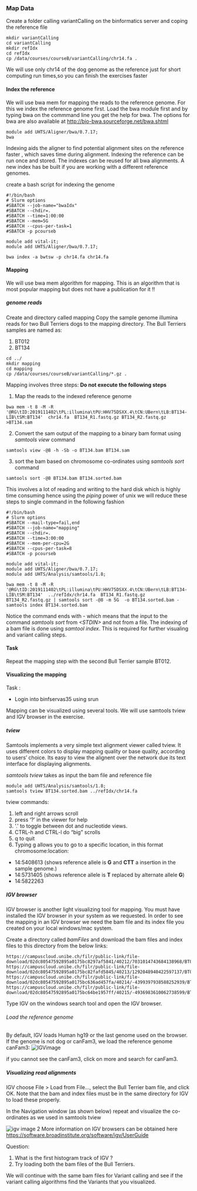 ###  Map Data 
Create a folder calling variantCalling on the binformatics server and coping the reference file 

```
mkdir variantCalling
cd variantCalling
mkdir refIdx
cd refIdx
cp /data/courses/courseB/variantCalling/chr14.fa .
```
We will use only chr14 of the dog genome as the reference just for short computing run times,so you can finish the exercises faster 

#### Index the reference 
We will use bwa mem for mapping the reads to the reference genome. For this we index the reference genome first. 
Load the bwa module first and by typing bwa on the commmand line you get the help for bwa. The options for bwa are also available at http://bio-bwa.sourceforge.net/bwa.shtml

```
module add UHTS/Aligner/bwa/0.7.17;
bwa 
```
Indexing aids the aligner to find potential alignment sites on the reference faster , which saves time during alignment. Indexing the reference can be run once and stored. The indexes can be reused for all bwa alignments. A new index  has be built if you are working with a different reference genomes. 

create a bash script for indexing the genome 

```
#!/bin/bash
# Slurm options
#SBATCH --job-name="bwaIdx"
#SBATCH --chdir=.
#SBATCH --time=1:00:00
#SBATCH --mem=5G
#SBATCH --cpus-per-task=1
#SBATCH -p pcourseb

module add vital-it;
module add UHTS/Aligner/bwa/0.7.17;

bwa index -a bwtsw -p chr14.fa chr14.fa
```

#### Mapping 

We will use bwa mem algorithm for mapping. This is an algorithm that is most popular mapping but does not have a publication for it !! 

##### genome reads 
Create and directory called mapping 
Copy the sample genome illumina reads for two  Bull Terriers dogs to the mapping directory. The Bull Terriers samples are named as: 
1. BT012 
2. BT134

```
cd ../
mkdir mapping 
cd mapping 
cp /data/courses/courseB/variantCalling/*.gz .
```

Mapping involves three steps: 
**Do not execute the following steps**
1. Map the reads to the indexed reference genome 
```
bwa mem -t 8 -M -R '@RG\tID:2019111402\tPL:illumina\tPU:HHV75DSXX.4\tCN:UBern\tLB:BT134-LIB\tSM:BT134'  chr14.fa  BT134_R1.fastq.gz BT134_R2.fastq.gz >BT134.sam
```
2. Convert the sam output of the mapping to a binary bam format using _samtools view_ command
```
samtools view -@8 -h -Sb -o BT134.bam BT134.sam 
```
3. sort the bam based on chromosome co-ordinates using _samtools sort_ command 

```
samtools sort -@8 BT134.bam BT134.sorted.bam 
```

This involves a lot of reading and writing to the hard disk which is highly time consuming hence using the _piping_ power of unix we will reduce these steps to single command in the following fashion

```
#!/bin/bash
# Slurm options
#SBATCH --mail-type=fail,end
#SBATCH --job-name="mapping"
#SBATCH --chdir=.
#SBATCH --time=3:00:00
#SBATCH --mem-per-cpu=2G
#SBATCH --cpus-per-task=8
#SBATCH -p pcourseb

module add vital-it;
module add UHTS/Aligner/bwa/0.7.17;
module add UHTS/Analysis/samtools/1.8;

bwa mem -t 8 -M -R '@RG\tID:2019111402\tPL:illumina\tPU:HHV75DSXX.4\tCN:UBern\tLB:BT134-LIB\tSM:BT134'  ../refIdx/chr14.fa  BT134_R1.fastq.gz BT134_R2.fastq.gz | samtools sort -@8 -m 5G  -o BT134.sorted.bam -
samtools index BT134.sorted.bam
```
Notice the command ends with - which means that the input to the command _samtools sort_ from _\<STDIN>_ and not from a file. 
The indexing of a bam file is done using _samtool index_. This is required for further visualing and variant calling steps. 

#### Task 

Repeat the mapping step with the second Bull Terrier sample BT012. 

#### Visualizing the mapping 

Task : 
- Login into binfservas35 using srun 

Mapping can be visualized using several tools. We will use samtools tview and IGV browser in the exercise. 

##### tview 
Samtools implements a very simple text alignment viewer called tview. It uses different colors to display mapping quality or base quality, according to users’ choice. Its easy to view the alignent over the network due its text interface for  displaying alignments. 

_samtools tview_ takes as input the bam file and reference file 

```
module add UHTS/Analysis/samtools/1.8;
samtools tview BT134.sorted.bam ../refIdx/chr14.fa
```
tview commands:
1. left and right arrows scroll
2. press ‘?’ in the viewer for help
3. '.' to toggle between dot and nucleotide views.
4. CTRL-h and CTRL-l do “big” scrolls
5. q to quit
6. Typing g allows you to go to a specific location, in this format chromosome:location: 
- 14:5408613 (shows reference allele is **G**  and **CTT** a insertion in the sample genome.)
- 14:5731405 (shows reference allele is **T** replaced by alternate allele **G**)
- 14:5822263 

##### IGV browser 

IGV browser is another light visualizing tool for mapping. You must have installed the IGV browser in your system as we requested.
In order to see the mapping in an IGV browser we need  the bam file  and its index file you created on your local windows/mac system. 

Create a directory called _bamFiles_ and download the bam files and index files to this directory from the below links: 

```
https://campuscloud.unibe.ch/filr/public-link/file-download/02dc80547592895a0175bc8297af5841/40212/7031014743684138968/BT012.aln1.sorted.bam
https://campuscloud.unibe.ch/filr/public-link/file-download/02dc80547592895a0175bc82fafd5845/40213/1292048940422597137/BT012.aln1.sorted.bam.bai
https://campuscloud.unibe.ch/filr/public-link/file-download/02dc80547592895a0175bc636ad457fa/40214/-4399397938588252939/BT134.aln1.sorted.bam
https://campuscloud.unibe.ch/filr/public-link/file-download/02dc80547592895a0175bc64be1957ff/40215/-4936983610062738599/BT134.aln1.sorted.bam.bai
```


Type IGV on the windows search tool and open the IGV browser. 

###### Load the reference genome 
By default, IGV loads Human hg19 or the last genome used on the browser. If the genome is not dog or canFam3, we  load the reference genome  canFam3:
![IGVimage](igv.1.png)

if you cannot see the canFam3, click on more and search for canFam3.  

##### Visualizing read alignments
 IGV choose File > Load from File..., select the Bull Terrier bam file, and click OK. Note that the bam and index files must be in the same directory for IGV to load these properly.
 
 In the Navigation window (as shown below) repeat and visualize the co-ordinates as we used in samtools tview 

 ![igv image 2](igv.2.png)
 More information on IGV browsers can be obtained here 
 https://software.broadinstitute.org/software/igv/UserGuide

 Question: 
 1. What is the first histogram track of IGV ? 
 2. Try loading both the bam files of the Bull Terriers. 

 We will continue with the same bam files for Variant calling and see if the variant calling algorithms find the Variants that you visualized. 


